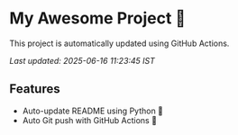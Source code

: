 # My Awesome Project 🚀

This project is automatically updated using GitHub Actions.

_Last updated: 2025-06-16 11:23:45 IST_

## Features
- Auto-update README using Python 🐍
- Auto Git push with GitHub Actions 🤖

